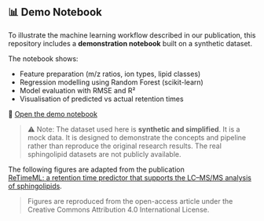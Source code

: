 ## 📊 Demo Notebook

To illustrate the machine learning workflow described in our publication, this repository includes a **demonstration notebook** built on a synthetic dataset.  

The notebook shows:
- Feature preparation (m/z ratios, ion types, lipid classes)  
- Regression modelling using Random Forest (scikit-learn)  
- Model evaluation with RMSE and R²  
- Visualisation of predicted vs actual retention times  

🔗 [Open the demo notebook](notebooks/demo_feature_engineering.ipynb)

> ⚠️ Note: The dataset used here is **synthetic and simplified**. It is a mock data. It is designed to demonstrate the concepts and pipeline rather than reproduce the original research results. The real sphingolipid datasets are not publicly available.

The following figures are adapted from the publication  
[ReTimeML: a retention time predictor that supports the LC–MS/MS analysis of sphingolipids](https://www.nature.com/articles/s41598-024-53860-0/figures/4).

> Figures are reproduced from the open-access article under the Creative Commons Attribution 4.0 International License.
